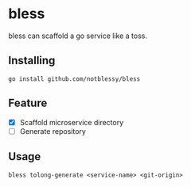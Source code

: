 # bless

bless can scaffold a go service like a toss.

## Installing

```
go install github.com/notblessy/bless
```

## Feature

- [x] Scaffold microservice directory
- [ ] Generate repository

## Usage

```
bless tolong-generate <service-name> <git-origin>
```
